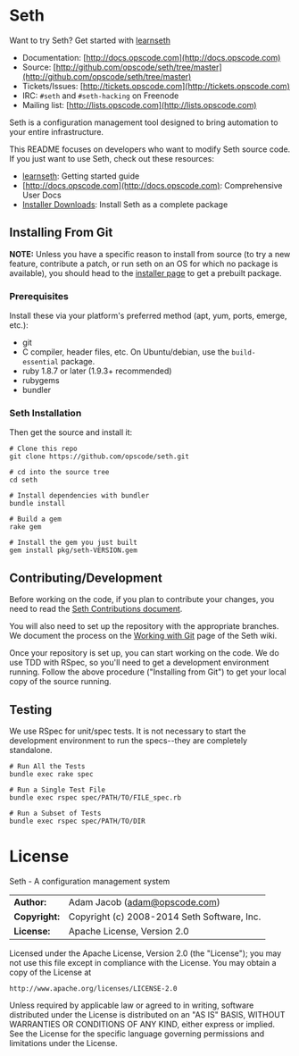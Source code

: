 # Seth

Want to try Seth? Get started with [learnseth](https://learnseth.opscode.com)

* Documentation: [http://docs.opscode.com](http://docs.opscode.com)
* Source: [http://github.com/opscode/seth/tree/master](http://github.com/opscode/seth/tree/master)
* Tickets/Issues: [http://tickets.opscode.com](http://tickets.opscode.com)
* IRC: `#seth` and `#seth-hacking` on Freenode
* Mailing list: [http://lists.opscode.com](http://lists.opscode.com)

Seth is a configuration management tool designed to bring automation to your
entire infrastructure.

This README focuses on developers who want to modify Seth source code.
If you just want to use Seth, check out these resources:

* [learnseth](https://learnseth.opscode.com): Getting started guide
* [http://docs.opscode.com](http://docs.opscode.com): Comprehensive User Docs
* [Installer Downloads](http://www.getseth.com/seth/install/): Install Seth as a complete package

## Installing From Git

**NOTE:** Unless you have a specific reason to install from source (to
try a new feature, contribute a patch, or run seth on an OS for which no
package is available), you should head to the [installer page](http://www.getseth.com/seth/install/)
to get a prebuilt package.

### Prerequisites

Install these via your platform's preferred method (apt, yum, ports,
emerge, etc.):

* git
* C compiler, header files, etc. On Ubuntu/debian, use the
  `build-essential` package.
* ruby 1.8.7 or later (1.9.3+ recommended)
* rubygems
* bundler

### Seth Installation

Then get the source and install it:

    # Clone this repo
    git clone https://github.com/opscode/seth.git

    # cd into the source tree
    cd seth

    # Install dependencies with bundler
    bundle install

    # Build a gem
    rake gem

    # Install the gem you just built
    gem install pkg/seth-VERSION.gem


## Contributing/Development

Before working on the code, if you plan to contribute your changes, you need to
read the
[Seth Contributions document](http://docs.opscode.com/community_contributions.html).

You will also need to set up the repository with the appropriate branches. We
document the process on the
[Working with Git](http://wiki.opscode.com/display/seth/Working+with+git) page
of the Seth wiki.

Once your repository is set up, you can start working on the code. We do use
TDD with RSpec, so you'll need to get a development environment running.
Follow the above procedure ("Installing from Git") to get your local
copy of the source running.

## Testing

We use RSpec for unit/spec tests. It is not necessary to start the development
environment to run the specs--they are completely standalone.

    # Run All the Tests
    bundle exec rake spec

    # Run a Single Test File
    bundle exec rspec spec/PATH/TO/FILE_spec.rb

    # Run a Subset of Tests
    bundle exec rspec spec/PATH/TO/DIR

# License

Seth - A configuration management system

|                      |                                          |
|:---------------------|:-----------------------------------------|
| **Author:**          | Adam Jacob (<adam@opscode.com>)
| **Copyright:**       | Copyright (c) 2008-2014 Seth Software, Inc.
| **License:**         | Apache License, Version 2.0

Licensed under the Apache License, Version 2.0 (the "License");
you may not use this file except in compliance with the License.
You may obtain a copy of the License at

    http://www.apache.org/licenses/LICENSE-2.0

Unless required by applicable law or agreed to in writing, software
distributed under the License is distributed on an "AS IS" BASIS,
WITHOUT WARRANTIES OR CONDITIONS OF ANY KIND, either express or implied.
See the License for the specific language governing permissions and
limitations under the License.

